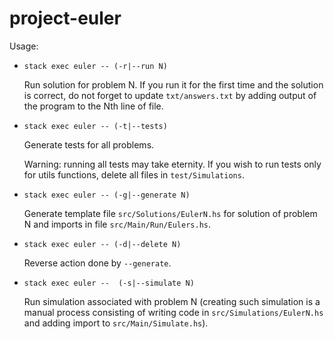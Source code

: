 # project-euler

Usage:
* `stack exec euler -- (-r|--run N)`

  Run solution for problem N. If you run it for the first time and the solution is correct, do not forget to update `txt/answers.txt` by adding output of the program to the Nth line of file.
* `stack exec euler -- (-t|--tests)`

  Generate tests for all problems.

  Warning: running all tests may take eternity. If you wish to run tests only for utils functions, delete all files in `test/Simulations`.
* `stack exec euler -- (-g|--generate N)`

  Generate template file `src/Solutions/EulerN.hs` for solution of problem N and imports in file `src/Main/Run/Eulers.hs`.
* `stack exec euler -- (-d|--delete N)`

  Reverse action done by `--generate`.
* `stack exec euler --  (-s|--simulate N)`

  Run simulation associated with problem N (creating such simulation is a manual process consisting of writing code in `src/Simulations/EulerN.hs` and adding import to `src/Main/Simulate.hs`).